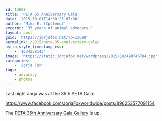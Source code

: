 ```yaml
---
id: 13698
title: 'PETA 35 Anniversary Gala'
date: '2015-10-01T14:30:25-07:00'
author: 'Mika E. (Ipstenu)'
excerpt: '35 years of animal advocacy.'
layout: post
guid: 'https://jorjafox.net/?p=13698'
permalink: /2015/peta-35-anniversary-gala/
astra_style_timestamp_css:
    - '1634338143'
image: 'https://static.jorjafox.net/wordpress/2015/10/490746784.jpg'
categories:
    - 'Jorja Fox'
tags:
    - advocacy
    - photos
---
```


Last night Jorja was at the 35th PETA Gala:

https://www.facebook.com/JorjaFoxworldwide/posts/896253577091154

The <a href="https://jorjafox.net/gallery/awards/pub/20150930-peta/">PETA 35th Anniversary Gala Gallery</a> is up.